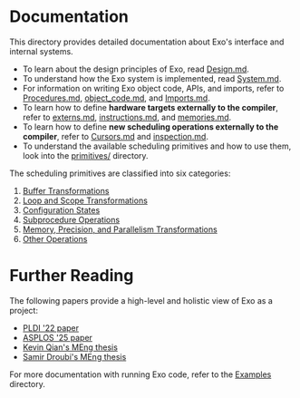 # Documentation

This directory provides detailed documentation about Exo's interface and internal systems.

- To learn about the design principles of Exo, read [Design.md](Design.md).
- To understand how the Exo system is implemented, read [System.md](System.md).
- For information on writing Exo object code, APIs, and imports, refer to [Procedures.md](Procedures.md), [object_code.md](object_code.md), and [Imports.md](Imports.md).
- To learn how to define **hardware targets externally to the compiler**, refer to [externs.md](externs.md), [instructions.md](instructions.md), and [memories.md](memories.md).
- To learn how to define **new scheduling operations externally to the compiler**, refer to [Cursors.md](./Cursors.md) and [inspection.md](./inspection.md).
- To understand the available scheduling primitives and how to use them, look into the [primitives/](./primitives) directory.

The scheduling primitives are classified into six categories:

1. [Buffer Transformations](primitives/buffer_ops.md)
2. [Loop and Scope Transformations](primitives/loop_ops.md)
3. [Configuration States](primitives/config_ops.md)
4. [Subprocedure Operations](primitives/subproc_ops.md)
5. [Memory, Precision, and Parallelism Transformations](primitives/backend_ops.md)
6. [Other Operations](primitives/other_ops.md)

# Further Reading

The following papers provide a high-level and holistic view of Exo as a project:

- [PLDI '22 paper](https://people.csail.mit.edu/yuka/pdf/exo_pldi2022_full.pdf)
- [ASPLOS '25 paper](https://arxiv.org/abs/2411.07211)
- [Kevin Qian's MEng thesis](https://dspace.mit.edu/handle/1721.1/157187)
- [Samir Droubi's MEng thesis](https://dspace.mit.edu/handle/1721.1/156752)

For more documentation with running Exo code, refer to the [Examples](../examples/README.md) directory.
